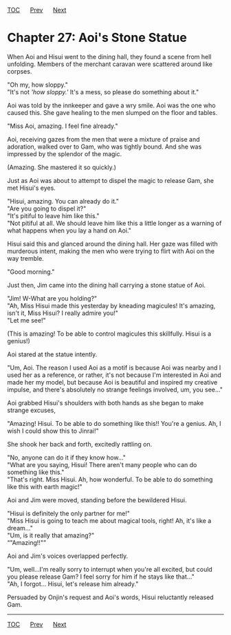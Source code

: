 [TOC](../readme.md)&nbsp;&nbsp;&nbsp;&nbsp;&nbsp;&nbsp;[Prev](Section_0026.md)&nbsp;&nbsp;&nbsp;&nbsp;&nbsp;&nbsp;[Next](Section_0028.md)



# Chapter 27: Aoi's Stone Statue

When Aoi and Hisui went to the dining hall, they found a scene from hell
unfolding. Members of the merchant caravan were scattered around like
corpses.  
  
"Oh my, how sloppy."  
"It's not *'how sloppy.'* It's a mess, so please do something about
it."  
  
Aoi was told by the innkeeper and gave a wry smile. Aoi was the one who
caused this. She gave healing to the men slumped on the floor and
tables.  
  
"Miss Aoi, amazing. I feel fine already."  
  
Aoi, receiving gazes from the men that were a mixture of praise and
adoration, walked over to Gam, who was tightly bound. And she was
impressed by the splendor of the magic.  
  
(Amazing. She mastered it so quickly.)  
  
Just as Aoi was about to attempt to dispel the magic to release Gam, she
met Hisui's eyes.  
  
"Hisui, amazing. You can already do it."  
"Are you going to dispel it?"  
"It's pitiful to leave him like this."  
"Not pitiful at all. We should leave him like this a little longer as a
warning of what happens when you lay a hand on Aoi."  
  
Hisui said this and glanced around the dining hall. Her gaze was filled
with murderous intent, making the men who were trying to flirt with Aoi
on the way tremble.  
  
"Good morning."  
  
Just then, Jim came into the dining hall carrying a stone statue of
Aoi.  
  
"Jim! W-What are you holding?"  
"Ah, Miss Hisui made this yesterday by kneading magicules! It's amazing,
isn't it, Miss Hisui? I really admire you!"  
"Let me see!"  
  
(This is amazing! To be able to control magicules this skillfully. Hisui
is a genius!)  
  
Aoi stared at the statue intently.  
  
"Um, Aoi. The reason I used Aoi as a motif is because Aoi was nearby and
I used her as a reference, or rather, it's not because I'm interested in
Aoi and made her my model, but because Aoi is beautiful and inspired my
creative impulse, and there's absolutely no strange feelings involved,
um, you see..."  
  
Aoi grabbed Hisui's shoulders with both hands as she began to make
strange excuses,  
  
"Amazing! Hisui. To be able to do something like this!! You're a genius.
Ah, I wish I could show this to Jinrai!"  
  
She shook her back and forth, excitedly rattling on.  
  
"No, anyone can do it if they know how..."  
"What are you saying, Hisui! There aren't many people who can do
something like this."  
"That's right. Miss Hisui. Ah, how wonderful. To be able to do something
like this with earth magic!"  
  
Aoi and Jim were moved, standing before the bewildered Hisui.  
  
"Hisui is definitely the only partner for me!"  
"Miss Hisui is going to teach me about magical tools, right! Ah, it's
like a dream..."  
"Um, is it really that amazing?"  
“"Amazing!!"”  
  
Aoi and Jim's voices overlapped perfectly.  
  
"Um, well…I'm really sorry to interrupt when you're all excited, but
could you please release Gam? I feel sorry for him if he stays like
that..."  
"Ah, I forgot... Hisui, let's release him already."  
  
Persuaded by Onjin's request and Aoi's words, Hisui reluctantly released
Gam.  
  
  
  


---
[TOC](../readme.md)&nbsp;&nbsp;&nbsp;&nbsp;&nbsp;&nbsp;[Prev](Section_0026.md)&nbsp;&nbsp;&nbsp;&nbsp;&nbsp;&nbsp;[Next](Section_0028.md)

